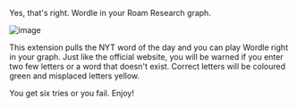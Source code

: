 Yes, that's right. Wordle in your Roam Research graph.

![image](https://user-images.githubusercontent.com/6857790/204660613-382fd979-9be9-4884-9e7d-fc8f2503b432.png)

This extension pulls the NYT word of the day and you can play Wordle right in your graph. Just like the official website, you will be warned if you enter two few letters or a word that doesn't exist. Correct letters will be coloured green and misplaced letters yellow.

You get six tries or you fail. Enjoy!
